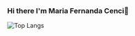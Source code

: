 ### Hi there I'm Maria Fernanda Cenci👋



![Top Langs](https://github-readme-stats.vercel.app/api/top-langs/?username=mariacenci&layout=compact&langs_count=8&exclude_repo=AvoidRocks,landsweetDreams)
